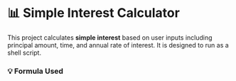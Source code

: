 # 📊 Simple Interest Calculator

This project calculates **simple interest** based on user inputs including principal amount, time, and annual rate of interest. It is designed to run as a shell script.

### 💡 Formula Used
